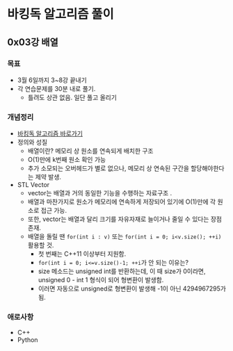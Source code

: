 # 바킹독 알고리즘 풀이 
## 0x03강 배열
### 목표
- 3월 6일까지 3~8강 끝내기
- 각 연습문제를 30분 내로 풀기.
  - 틀려도 상관 없음. 일단 풀고 올리기

### 개념정리 
- [바킹독 알고리즘 바로가기](https://blog.encrypted.gg/927)
- 정의와 성질
  - 배열이란? 메모리 상 원소를 연속되게 배치한 구조
  - O(1)만에 k번째 원소 확인 가능
  - 추가 소모되는 오버헤드가 별로 없으나, 메모리 상 연속된 구간을 할당해야한다는 제약 발생.
- STL Vector
  - vector는 배열과 거의 동일한 기능을 수행하는 자료구조 .
  - 배열과 마찬가지로 원소가 메모리에 연속하게 저장되어 있기에 O(1)만에 각 원소로 접근 가능. 
  - 또한, vector는 배열과 달리 크기를 자유자재로 늘이거나 줄일 수 있다는 장점 존재.
  - 배열을 돌릴 땐
  ```for(int i : v)``` 또는 ```for(int i = 0; i<v.size(); ++i)``` 활용할 것.
    - 첫 번째는 C++11 이상부터 지원함. 
    - ```for(int i = 0; i<=v.size()-1; ++i```가 안 되는 이유는?
    - size 메소드는 unsigned int를 반환하는데, 이 때 size가 0이라면, unsigned 0 - int 1 형식이 되어 형변환이 발생함.
    - 이러면 자동으로 unsigned로 형변환이 발생해 -1이 아닌 4294967295가 됨.
### 애로사항
- C++
- Python
